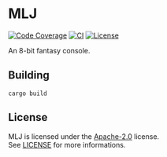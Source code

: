 # MLJ

[![Code Coverage](https://img.shields.io/coveralls/github/AribYadi/MLJ?style=flat-square)](https://coveralls.io/github/AribYadi/MLJ) [![CI](https://img.shields.io/github/workflow/status/AribYadi/MLJ/CI?style=flat-square)](https://github.com/AribYadi/MLJ/actions?query=branch%3Amain) [![License](https://img.shields.io/github/license/AribYadi/MLJ?style=flat-square)](https://github.com/AribYadi/MLJ/blob/main/LICENSE)

An 8-bit fantasy console.

## Building

```shell
cargo build
```

## License

MLJ is licensed under the [Apache-2.0](https://www.apache.org/licenses/LICENSE-2.0) license. \
See [LICENSE](LICENSE) for more informations.
